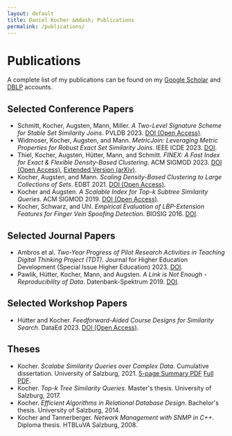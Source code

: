 ```yaml
---
layout: default
title: Daniel Kocher &mdash; Publications
permalink: /publications/
---
```


# Publications

A complete list of my publications can be found on my [Google Scholar](https://scholar.google.at/citations?user=hg7CxUcAAAAJ&hl=en&oi=ao) and [DBLP](https://dblp.uni-trier.de/pid/190/0084.html) accounts.

## Selected Conference Papers

- Schmitt, Kocher, Augsten, Mann, Miller. _A Two-Level Signature Scheme for Stable Set Similarity Joins_. PVLDB 2023. [DOI (Open Access)](https://doi.org/10.14778/3611479.3611480).
- Widmoser, Kocher, Augsten, and Mann. _MetricJoin: Leveraging Metric Properties for Robust Exact Set Similarity Joins_. IEEE ICDE 2023. [DOI](https://doi.org/10.1109/ICDE55515.2023.00085).
- Thiel, Kocher, Augsten, Hütter, Mann, and Schmitt. _FINEX: A Fast Index for Exact & Flexible Density-Based Clustering_. ACM SIGMOD 2023. [DOI (Open Access)](https://dx.doi.org/10.1145/3588925), [Extended Version (arXiv)](https://dx.doi.org/10.48550/arXiv.2304.04817).
- Kocher, Augsten, and Mann. _Scaling Density-Based Clustering to Large Collections of Sets_. EDBT 2021. [DOI (Open Access)](https://dx.doi.org/10.5441/002/edbt.2021.11).
- Kocher and Augsten. _A Scalable Index for Top-<em>k</em> Subtree Similarity Queries_. ACM SIGMOD 2019. [DOI (Open Access)](https://dx.doi.org/10.1145/3299869.3319892).
- Kocher, Schwarz, and Uhl. _Empirical Evaluation of LBP-Extension Features for Finger Vein Spoofing Detection_. BIOSIG 2016. [DOI](https://dx.doi.org/10.1109/BIOSIG.2016.7736921).

## Selected Journal Papers

- Ambros et al. _Two-Year Progress of Pilot Research Activities in Teaching Digital Thinking Project (TDT)_. Journal for Higher Education Development (Special Issue Higher Education) 2023. [DOI](https://doi.org/10.3217/zfhe-SH-HL/07).
- Pawlik, H&uuml;tter, Kocher, Mann, and Augsten. _A Link is Not Enough - Reproducibility of Data_. Datenbank-Spektrum 2019. [DOI](https://dx.doi.org/10.1007/s13222-019-00317-8).

## Selected Workshop Papers

- Hütter and Kocher. _Feedforward-Aided Course Designs for Similarity Search_. DataEd 2023. [DOI (Open Access)](https://dx.doi.org/10.1145/3596673.3596974).

## Theses

- Kocher. _Scalabe Similarity Queries over Complex Data_. Cumulative dissertation. University of Salzburg, 2021. [5-page Summary PDF](phd-thesis/5p-summary-thesis.pdf) [Full PDF](phd-thesis/thesis.pdf).
- Kocher. _Top-k Tree Similarity Queries_. Master's thesis. University of Salzburg, 2017.
- Kocher. _Efficient Algorithms in Relational Database Design_. Bachelor's thesis. University of Salzburg, 2014.
- Kocher and Tannerberger. _Network Management with SNMP in C++_. Diploma thesis. HTBLuVA Salzburg, 2008.
